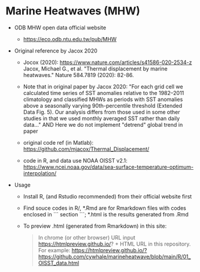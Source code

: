 # Marine Heatwaves (MHW)

* ODB MHW open data official website

  - https://eco.odb.ntu.edu.tw/pub/MHW
  
* Original reference by Jacox 2020 

  - Jocox (2020): https://www.nature.com/articles/s41586-020-2534-z
    Jacox, Michael G., et al. "Thermal displacement by marine heatwaves." Nature 584.7819 (2020): 82-86.

  - Note that in original paper by Jacox 2020: "For each grid cell we calculated time series of SST anomalies relative to 
    the 1982–2011 climatology and classified MHWs as periods with SST anomalies above a seasonally varying 90th-percentile 
    threshold (Extended Data Fig. 5). Our analysis differs from those used in some other studies in that 
    we used monthly averaged SST rather than daily data..." AND Here we do not implement "detrend" global trend in paper 

  - original code ref (in Matlab): https://github.com/mjacox/Thermal_Displacement/

  - code in R, and data use NOAA OISST v2.1: https://www.ncei.noaa.gov/data/sea-surface-temperature-optimum-interpolation/ 


* Usage

  - Install R, (and Rstudio recommended) from their official website first

  - Find souce codes in R/, \*.Rmd are for Rmarkdown files with codes enclosed in \``` section \```; \*.html is the results generated from .Rmd

  - To preview .html (generated from Rmarkdown) in this site:

    > In chrome (or other browser) URL input https://htmlpreview.github.io/? + HTML URL in this repository. 
    > For example: https://htmlpreview.github.io/?https://github.com/cywhale/marineheatwave/blob/main/R/01_OISST_data.html
